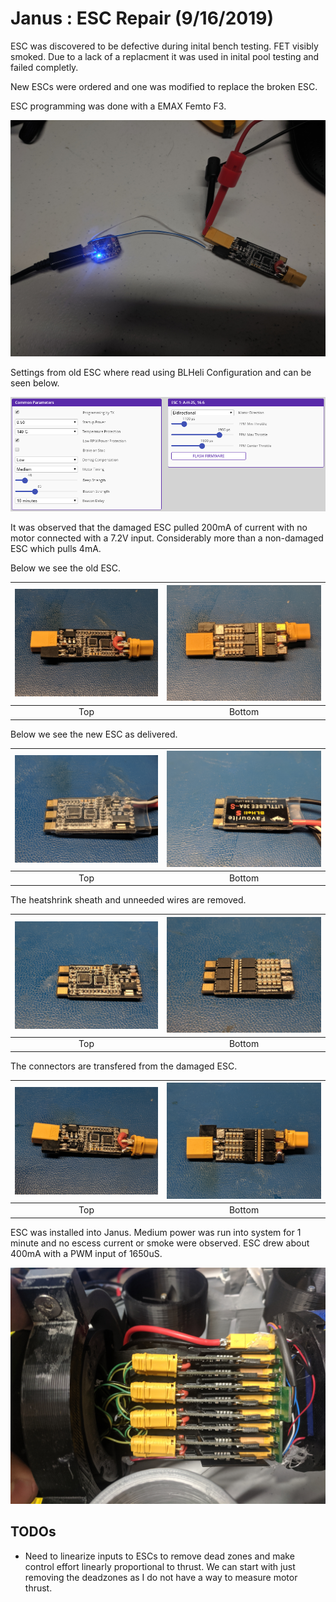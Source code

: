 # Janus : ESC Repair (9/16/2019)

ESC was discovered to be defective during inital bench testing.  FET visibly smoked.  Due to a lack of a replacment it was used in inital pool testing and failed completly.

New ESCs were ordered and one was modified to replace the broken ESC.

ESC programming was done with a EMAX Femto F3.

![Programming Setup](img/janus/Programming_Setup.jpg)

Settings from old ESC where read using BLHeli Configuration and can be seen below.

![ESC Settings](img/janus/ESC_Settings.png)

It was observed that the damaged ESC pulled 200mA of current with no motor connected with a 7.2V input.  Considerably more than a non-damaged ESC which pulls 4mA.

Below we see the old ESC.

| ![ESC Old Top](img/janus/ESC_Old_Top.jpg) | ![ESC Old Top](img/janus/ESC_Old_Bot.jpg) |
|:---:|:---:|
|Top|Bottom|

Below we see the new ESC as delivered.

| ![ESC Old Top](img/janus/ESC_New_Top.jpg) | ![ESC Old Top](img/janus/ESC_New_Bot.jpg) |
|:---:|:---:|
|Top|Bottom|

The heatshrink sheath and unneeded wires are removed.

| ![ESC Old Top](img/janus/ESC_New_Top_NC.jpg) | ![ESC Old Top](img/janus/ESC_New_Bot_NC.jpg) |
|:---:|:---:|
|Top|Bottom|

The connectors are transfered from the damaged ESC.

| ![ESC Old Top](img/janus/ESC_New_Top_Complete.jpg) | ![ESC Old Top](img/janus/ESC_New_Bot_Complete.jpg) |
|:---:|:---:|
|Top|Bottom|

ESC was installed into Janus.  Medium power was run into system for 1 minute and no escess current or smoke were observed.  ESC drew about 400mA with a PWM input of 1650uS.

![ESC Installed](img/janus/Installed_ESC.jpg)

## TODOs
* Need to linearize inputs to ESCs to remove dead zones and make control effort linearly proportional to thrust.  We can start with just removing the deadzones as I do not have a way to measure motor thrust.